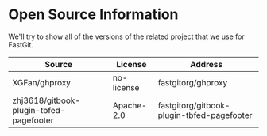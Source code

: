 # Open Source Information

We'll try to show all of the versions of the related project that we use for FastGit.

| Source | License | Address |
| ------ | ------- | ---------- |
| XGFan/ghproxy | no-license | fastgitorg/ghproxy |
| zhj3618/gitbook-plugin-tbfed-pagefooter | Apache-2.0 | fastgitorg/gitbook-plugin-tbfed-pagefooter |
